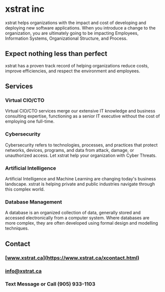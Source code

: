# xstrat inc

xstrat helps organizations with the impact and cost of developing and
deploying new software applications. When you introduce a change to the organization, you are
ultimately going to be impacting Employees, Information Systems, Organizational Structure, and
Process.

## Expect nothing less than perfect

xstrat has a proven track record of helping organizations reduce costs, improve efficiencies, and respect the environment and employees.

## Services

### Virtual CIO/CTO
Virtual CIO/CTO services merge our extensive IT knowledge and business consulting expertise, functioning as a 
senior IT executive without the cost of employing one full-time.

### Cybersecurity
Cybersecurity refers to technologies, processes, and practices that protect networks, 
devices, programs, and data from attack, damage, or unauthorized access. Let xstrat help your organization with Cyber Threats.

### Artificial Intelligence
Artificial Intelligence and Machine Learning are changing today's business landscape. xstrat is helping private and 
public industries navigate through this complex world.

### Database Management
A database is an organized collection of data, generally stored and accessed electronically from a computer system. 
Where databases are more complex, they are often developed using formal design and modelling techniques.

## Contact
### [www.xstrat.ca](https://www.xstrat.ca/xcontact.html)
### info@xstrat.ca
### Text Message or Call (905) 933-1103
